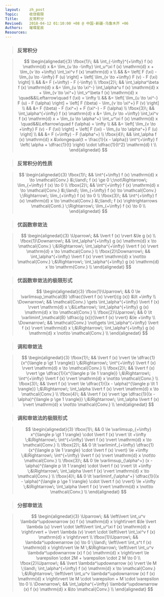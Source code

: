 ```yaml
---
layout:    zh_post
Topic:     收敛极限
Title:     反常积分
Revised:   2018-04-12 01:10:00 +08 @ 中国-新疆-乌鲁木齐 +06
Authors:   璀璨星辰
Resources:
---
```


> ### 反常积分

> $$
> \begin{alignedat}{3}
> \fbox{1}\; && \int_{-\infty}^{+\infty} f (x) \mathrm{d} x &= \lim_{u \to -\infty} \int_u^\xi f (x) \mathrm{d} x + \lim_{v \to +\infty} \int_\xi^v f (x) \mathrm{d} x \\
>            &&                                             &= \left[ F (\xi) - \lim_{u \to -\infty} F (u) \right] + \left[ \lim_{v \to +\infty} F (v) - F (\xi) \right] \\
>            &&                                             &= F (+\infty) - F (-\infty) \\
> \fbox{2}\; &&        \int_\alpha^\beta f (x) \mathrm{d} x &= \lim_{u \to \xi^-} \int_\alpha^u f (x) \mathrm{d} x + \lim_{v \to \xi^+} \int_v^\beta f (x) \mathrm{d} x \quad&&\Leftarrow\quad f (\xi) = \infty \\ 
>            &&                                             &= \left[ \lim_{u \to \xi^-} F (u) - F (\alpha) \right] + \left[ F (\beta) - \lim_{v \to \xi^+} F (v) \right] \\
>            &&                                             &= F (\beta) - F (\xi^+) + F (\xi^-) - F (\alpha) \\
> \fbox{3}\; &&    \int_\alpha^{+\infty} f (x) \mathrm{d} x &= \lim_{v \to +\infty} \int_\xi^v f (x) \mathrm{d} x + \lim_{u \to \alpha^+} \int_u^\xi f (x) \mathrm{d} x \quad&&\Leftarrow\quad f (\alpha) = \infty \\
>            &&                                             &= \left[ \lim_{v \to +\infty} F (v) - F (\xi) \right] + \left[ F (\xi) - \lim_{u \to \alpha^+} F (u) \right] \\
>            &&                                             &= F (+\infty) - F (\alpha^+) \\
> \fbox{4}\; &&              \int_\alpha f (x) \mathrm{d} x &\xlongequal{t = \frac{1}{x - \alpha}} \int^{+\infty} f \left( \alpha + \dfrac{1}{t} \right) \cdot \dfrac{1}{t^2} \mathrm{d} t \\
> \end{alignedat}
> $$
>

> ### 反常积分的性质

> $$
> \begin{alignedat}{3}
> \fbox{1}\; && \int^{+\infty} f (x) \mathrm{d} x \to \mathcal{Conv.} &\;\land\; f (x) \ge 0 \;\not\Rightarrow\; \lim_{+\infty} f (x) \to 0 \\
> \fbox{2}\; && \int^{+\infty} f (x) \mathrm{d} x \to \mathcal{Conv.} &\;\land\; \lim_{+\infty} f (x) \to \mathcal{Conv.} \;\Rightarrow\; \lim_{+\infty} f (x) \to 0 \\
> \fbox{3}\; && \int^{+\infty} f (x) \mathrm{d} x \to \mathcal{Conv.} &\;\land\; f (x) \rightrightarrows \mathcal{Conti.} \;\Rightarrow\; \lim_{+\infty} f (x) \to 0 \\
> \end{alignedat}
> $$
>

> ### 优函数审敛法

> $$
> \begin{alignedat}{3}
> \Uparrow\;           &&                                                              \lvert f (x) \rvert &\le g (x) \\
> \fbox{1}\Downarrow\; &&                   \int_\alpha^{+\infty} g (x) \mathrm{d} x \to \mathcal{Conv.} \;&\Rightarrow\; \int_\alpha^{+\infty} \lvert f (x) \rvert \mathrm{d} x \to \mathcal{Conv.} \\
> \fbox{2}\Downarrow\; && \int_\alpha^{+\infty} \lvert f (x) \rvert \mathrm{d} x \not\to \mathcal{Conv.} \;&\Rightarrow\; \int_\alpha^{+\infty} g (x) \mathrm{d} x \to \mathrm{Conv.} \\
> \end{alignedat}
> $$
>

> ### 优函数审敛法的极限形式

> $$
> \begin{alignedat}{3}
> \fbox{1}\Uparrow\; &&                    0 \le \varlimsup_\mathcal{B} \dfrac{\lvert f (x) \rvert}{g (x)} &\lt +\infty \\
> \Downarrow\;       &&     \mathcal{Conv.} \gets \int_\alpha^{+\infty} \lvert f (x) \rvert \mathrm{d} x \;&\Leftarrow\; \int_\alpha^{+\infty} g (x) \mathrm{d} x \to \mathcal{Conv.} \\
> \fbox{2}\Uparrow\; &&                    0 \lt \varliminf_\mathcal{B} \dfrac{g (x)}{\lvert f (x) \rvert} &\le +\infty \\
> \Downarrow\;       && \mathcal{Conv.} \not\gets \int_\alpha^{+\infty} \lvert f (x) \rvert \mathrm{d} x \;&\Rightarrow\; \int_\alpha^{+\infty} g (x) \mathrm{d} x \not\to \mathcal{Conv.} \\
> \end{alignedat}
> $$
>

> ### 调和审敛法

> $$
> \begin{alignedat}{3}
> \fbox{1}\; &&            \lvert f (x) \rvert \le \dfrac{1}{x^{\langle p \gt 1 \rangle}} \;&\Rightarrow\; \int^{+\infty} \lvert f (x) \rvert \mathrm{d} x \to \mathcal{Conv.} \\
> \fbox{2}\; &&            \lvert f (x) \rvert \ge \dfrac{1}{x^{\langle p \le 1 \rangle}} \;&\Rightarrow\; \int^{+\infty} \lvert f (x) \rvert \mathrm{d} x \not\to \mathcal{Conv.} \\
> \fbox{3}\; && \lvert f (x) \rvert \le \dfrac{1}{(x - \alpha)^{\langle p \lt 1 \rangle}} \;&\Rightarrow\; \int_\alpha \lvert f (x) \rvert \mathrm{d} x \to \mathcal{Conv.} \\
> \fbox{4}\; && \lvert f (x) \rvert \ge \dfrac{1}{(x - \alpha)^{\langle p \ge 1 \rangle}} \;&\Rightarrow\; \int_\alpha \lvert f (x) \rvert \mathrm{d} x \not\to \mathcal{Conv.} \\
> \end{alignedat}
> $$
>

> ### 调和审敛法的极限形式

> $$
> \begin{alignedat}{3}
> \fbox{1}\; &&                        0 \le \varlimsup_{+\infty} x^{\langle p \gt 1 \rangle} \cdot \lvert f (x) \rvert \lt +\infty \;&\Rightarrow\; \int^{+\infty} \lvert f (x) \rvert \mathrm{d} x \to \mathcal{Conv.} \\
> \fbox{2}\; &&             0 \lt \varliminf_{+\infty} \dfrac{1}{x^{\langle p \le 1 \rangle} \cdot \lvert f (x) \rvert} \le +\infty \;&\Rightarrow\; \int^{+\infty} \lvert f (x) \rvert \mathrm{d} x \not\to \mathcal{Conv.} \\
> \fbox{3}\; &&            0 \le \varlimsup_{\alpha^+} (x - \alpha)^{\langle p \lt 1 \rangle} \cdot \lvert f (x) \rvert \lt +\infty \;&\Rightarrow\; \int_\alpha \lvert f (x) \rvert \mathrm{d} x \to \mathcal{Conv.} \\
> \fbox{4}\; && 0 \lt \varliminf_{\alpha^+} \dfrac{1}{(x - \alpha)^{\langle p \ge 1 \rangle} \cdot \lvert f (x) \rvert} \le +\infty \;&\Rightarrow\; \int_\alpha \lvert f (x) \rvert \mathrm{d} x \not\to \mathcal{Conv.} \\
> \end{alignedat}
> $$
>

> ### 分部审敛法

> $$
> \begin{alignedat}{3}
> \Uparrow\;         &&                                         \left\lvert \int_u^v \lambda^\updownarrow (x) f (x) \mathrm{d} x \right\rvert &\le \lvert \lambda (u) \rvert \cdot \left\lvert \int_u^\xi f (x) \mathrm{d} x  \right\rvert + \lvert \lambda (v) \rvert \cdot \left\lvert \int_\xi^v f (x) \mathrm{d} x \right\rvert \\
> \fbox{1}\Uparrow\; &&                 \lambda^\updownarrow (x) \to 0 \;\land\; \left\lvert \int_s^t f (x) \mathrm{d} x \right\rvert \le M \;&\Rightarrow\; \left\lvert \int_u^v \lambda^\updownarrow (x) f (x) \mathrm{d} x \right\rvert \le \varepsilon \cdot 2M + \varepsilon \cdot 2 M \to 0 \\
> \fbox{2}\Uparrow\; && \lvert \lambda^\updownarrow (x) \rvert \le M \;\land\; \int_\alpha^{+\infty} f (x) \mathrm{d} x \to \mathcal{Conv.} \;&\Rightarrow\; \left\lvert \int_u^v \lambda^\updownarrow (x) f (x) \mathrm{d} x \right\rvert \le M \cdot \varepsilon + M \cdot \varepsilon \to 0 \\
> \Downarrow\;       &&                                                     \int_\alpha^{+\infty} \lambda^\updownarrow (x) f (x) \mathrm{d} x &\to \mathcal{Conv.} \\
> \end{alignedat}
> $$
>
